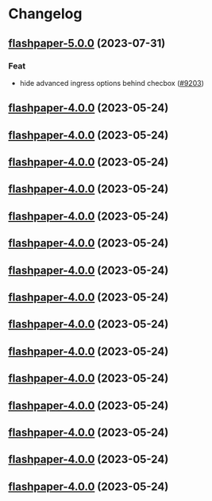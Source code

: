 # Changelog



## [flashpaper-5.0.0](https://github.com/truecharts/charts/compare/flashpaper-4.0.0...flashpaper-5.0.0) (2023-07-31)

### Feat

- hide advanced ingress options behind checbox ([#9203](https://github.com/truecharts/charts/issues/9203))
  
  


## [flashpaper-4.0.0](https://github.com/truecharts/charts/compare/flashpaper-3.0.6...flashpaper-4.0.0) (2023-05-24)




## [flashpaper-4.0.0](https://github.com/truecharts/charts/compare/flashpaper-3.0.6...flashpaper-4.0.0) (2023-05-24)




## [flashpaper-4.0.0](https://github.com/truecharts/charts/compare/flashpaper-3.0.6...flashpaper-4.0.0) (2023-05-24)




## [flashpaper-4.0.0](https://github.com/truecharts/charts/compare/flashpaper-3.0.6...flashpaper-4.0.0) (2023-05-24)




## [flashpaper-4.0.0](https://github.com/truecharts/charts/compare/flashpaper-3.0.6...flashpaper-4.0.0) (2023-05-24)




## [flashpaper-4.0.0](https://github.com/truecharts/charts/compare/flashpaper-3.0.6...flashpaper-4.0.0) (2023-05-24)




## [flashpaper-4.0.0](https://github.com/truecharts/charts/compare/flashpaper-3.0.6...flashpaper-4.0.0) (2023-05-24)




## [flashpaper-4.0.0](https://github.com/truecharts/charts/compare/flashpaper-3.0.6...flashpaper-4.0.0) (2023-05-24)




## [flashpaper-4.0.0](https://github.com/truecharts/charts/compare/flashpaper-3.0.6...flashpaper-4.0.0) (2023-05-24)




## [flashpaper-4.0.0](https://github.com/truecharts/charts/compare/flashpaper-3.0.6...flashpaper-4.0.0) (2023-05-24)




## [flashpaper-4.0.0](https://github.com/truecharts/charts/compare/flashpaper-3.0.6...flashpaper-4.0.0) (2023-05-24)




## [flashpaper-4.0.0](https://github.com/truecharts/charts/compare/flashpaper-3.0.6...flashpaper-4.0.0) (2023-05-24)




## [flashpaper-4.0.0](https://github.com/truecharts/charts/compare/flashpaper-3.0.6...flashpaper-4.0.0) (2023-05-24)




## [flashpaper-4.0.0](https://github.com/truecharts/charts/compare/flashpaper-3.0.6...flashpaper-4.0.0) (2023-05-24)




## [flashpaper-4.0.0](https://github.com/truecharts/charts/compare/flashpaper-3.0.6...flashpaper-4.0.0) (2023-05-24)

